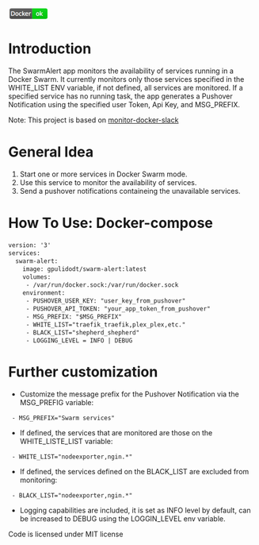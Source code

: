 [![Docker](https://raw.githubusercontent.com/USDevOps/mywechat-slack-group/master/images/docker.png)](https://cloud.docker.com/u/gpulidodt/repository/docker/gpulidodt/swarm-alert)

# Introduction
The SwarmAlert app monitors the availability of services running in a Docker Swarm. It currently monitors only those services specified in the WHITE_LIST ENV variable, if not defined, all services are monitored. If a specified service has no running task, the app generates a Pushover Notification using the specified user Token, Api Key, and MSG_PREFIX.

Note: This project is based on [monitor-docker-slack](https://github.com/DennyZhang/monitor-docker-slack)

# General Idea
1. Start one or more services in Docker Swarm mode.
2. Use this service to monitor the availability of services.
3. Send a pushover notifications containeing the unavailable services.

# How To Use: Docker-compose
```
version: '3'
services:
  swarm-alert:
    image: gpulidodt/swarm-alert:latest
    volumes:
     - /var/run/docker.sock:/var/run/docker.sock
    environment:
     - PUSHOVER_USER_KEY: "user_key_from_pushover"
     - PUSHOVER_API_TOKEN: "your_app_token_from_pushover"
     - MSG_PREFIX: "$MSG_PREFIX"
     - WHITE_LIST="traefik_traefik,plex_plex,etc."
     - BLACK_LIST="shepherd_shepherd"
     - LOGGING_LEVEL = INFO | DEBUG
```

# Further customization
- Customize the message prefix for the Pushover Notification via the MSG_PREFIG variable:
```
 - MSG_PREFIX="Swarm services"
```
 - If defined, the services that are monitored are those on the WHITE_LISTE_LIST variable:
```
 - WHITE_LIST="nodeexporter,ngin.*"
```
 - If defined, the services defined on the BLACK_LIST are excluded from monitoring:
```
 - BLACK_LIST="nodeexporter,ngin.*"
```
- Logging capabilities are included, it is set as INFO level by default, can be increased to DEBUG using the LOGGIN_LEVEL env variable.

Code is licensed under MIT license
